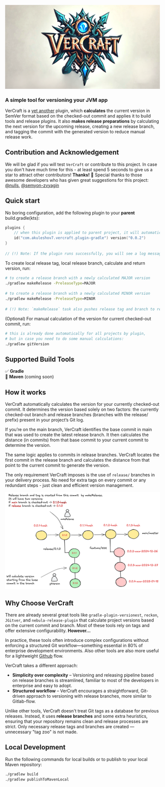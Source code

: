 ![logo.png](docs/logo.png)

### A simple tool for versioning your JVM app

VerCraft is a [yet another](#why-choose-vercraft) plugin, which **calculates** the current version in SemVer format based on the checked-out commit and applies it to 
build tools and release plugins. It also **makes release preparations** by calculating the next version for the upcoming release, 
creating a new release branch, and tagging the commit with the generated version to reduce manual release work.

## Contribution and Acknowledgement
We will be glad if you will test `VerCraft` or contribute to this project.
In case you don't have much time for this - at least spend 5 seconds to give us a star to attract other contributors! 
**Thanks!** :partying_face: Special thanks to those awesome developers who has given great suggestions for this project: 
[@nulls](https://github.com/nulls), [@semyon-zvyagin](https://github.com/semyon-zvyagin)

## Quick start
No boring configuration, add the following plugin to your **parent** build.gradle(kts):
```kotlin
plugins {
    // when this plugin is applied to parent project, it will automatically calculate and set the version of the project
    id("com.akuleshov7.vercraft.plugin-gradle") version("0.0.2")
}

// (!) Note: If the plugin runs successfully, you will see a log message like this: `>> VerCrafted: 0.0.1`.
```

To create local release tag, local release branch, calculate and return version, run:
```bash
# to create a release branch with a newly calculated MAJOR version
./gradlew makeRelease -PreleaseType=MAJOR

# to create a release branch with a newly calculated MINOR version
./gradlew makeRelease -PreleaseType=MINOR

# (!) Note: `makeRelease` task also pushes release tag and branch to remote git hosting.
```

(Optional) For manual calculation of the version for current checked-out commit, run:
```bash
# this is already done automatically for all projects by plugin,
# but in case you need to do some manual calculations:
./gradlew gitVersion
```

## Supported Build Tools
✅ **Gradle** \
🚧 **Maven** (coming soon)


## How it works
VerCraft automatically calculates the version for your currently checked-out commit. 
It determines the version based solely on two factors: the currently checked-out branch and release branches 
(branches with the release/ prefix) present in your project’s Git log.

If you’re on the main branch, VerCraft identifies the base commit in main that was used to create the latest release branch. 
It then calculates the distance (in commits) from that base commit to your current commit to determine the version.

The same logic applies to commits in release branches. VerCraft locates the first commit in the release branch and calculates the 
distance from that point to the current commit to generate the version.

The only requirement VerCraft imposes is the use of `release/` branches in your delivery process. 
No need for extra tags on every commit or any redundant steps - just clean and efficient version management.

![docs/example.png](docs/example.png)

## Why Choose VerCraft
There are already several great tools like `gradle-plugin-versionest`, `reckon`, `JGitver`, and `nebula-release-plugin` 
that calculate project versions based on the current commit and branch. 
Most of these tools rely on tags and offer extensive configurability. **However...**

In practice, these tools often introduce complex configurations without enforcing 
a structured Git workflow—something essential in 80% of enterprise development environments. 
Also other tools are also more useful for a lightweight [Github](https://docs.github.com/en/get-started/using-github/github-flow) flow.

VerCraft takes a different approach:
- **Simplicity over complexity** – Versioning and releasing pipeline based on release branches
is streamlined, familiar to most of the developers in enterprise and easy to adopt.
- **Structured workflow** – VerCraft encourages a straightforward, Git-driven approach to versioning with 
release branches, more similar to Gitlab-flow.

Unlike other tools, VerCraft doesn't treat Git tags as a database for previous releases. 
Instead, it uses **release branches** and some extra heuristics, ensuring that your repository 
remains clean and release processes are strict. 
Only necessary release tags and branches are created — unnecessary "tag zoo" is not made.

## Local Development
Run the following commands for local builds or to publish to your local Maven repository:
```bash
./gradlew build
./gradlew publishToMavenLocal
```

